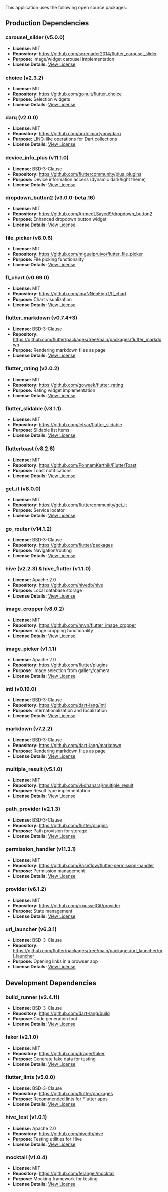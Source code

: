 This application uses the following open source packages:

## Production Dependencies

### carousel_slider (v5.0.0)
- **License:** MIT
- **Repository:** https://github.com/serenader2014/flutter_carousel_slider
- **Purpose:** Image/widget carousel implementation
- **License Details:** [View License](https://github.com/serenader2014/flutter_carousel_slider/blob/master/LICENSE)

### choice (v2.3.2)
- **License:** MIT
- **Repository:** https://github.com/gonuit/flutter_choice
- **Purpose:** Selection widgets
- **License Details:** [View License](https://github.com/gonuit/flutter_choice/blob/master/LICENSE)

### darq (v2.0.0)
- **License:** MIT
- **Repository:** https://github.com/andriimartynov/darq
- **Purpose:** LINQ-like operations for Dart collections
- **License Details:** [View License](https://github.com/andriimartynov/darq/blob/master/LICENSE)

### device_info_plus (v11.1.0)
- **License:** BSD-3-Clause
- **Repository:** https://github.com/fluttercommunity/plus_plugins
- **Purpose:** Device information access (dynamic dark/light theme)
- **License Details:** [View License](https://github.com/fluttercommunity/plus_plugins/blob/main/LICENSE)

### dropdown_button2 (v3.0.0-beta.16)
- **License:** MIT
- **Repository:** https://github.com/AhmedLSayed9/dropdown_button2
- **Purpose:** Enhanced dropdown button widget
- **License Details:** [View License](https://github.com/AhmedLSayed9/dropdown_button2/blob/master/LICENSE)

### file_picker (v8.0.6)
- **License:** MIT
- **Repository:** https://github.com/miguelpruivo/flutter_file_picker
- **Purpose:** File picking functionality
- **License Details:** [View License](https://github.com/miguelpruivo/flutter_file_picker/blob/master/LICENSE)

### fl_chart (v0.69.0)
- **License:** MIT
- **Repository:** https://github.com/imaNNeoFighT/fl_chart
- **Purpose:** Chart visualization
- **License Details:** [View License](https://github.com/imaNNeoFighT/fl_chart/blob/master/LICENSE)

### flutter_markdown (v0.7.4+3)
- **License:** BSD-3-Clause
- **Repository:** https://github.com/flutter/packages/tree/main/packages/flutter_markdown
- **Purpose:** Rendering markdown files as page
- **License Details:** [View License](https://github.com/flutter/packages/blob/main/packages/flutter_markdown/LICENSE)

### flutter_rating (v2.0.2)
- **License:** MIT
- **Repository:** https://github.com/goweek/flutter_rating
- **Purpose:** Rating widget implementation
- **License Details:** [View License](https://github.com/goweek/flutter_rating/blob/master/LICENSE)

### flutter_slidable (v3.1.1)
- **License:** MIT
- **Repository:** https://github.com/letsar/flutter_slidable
- **Purpose:** Slidable list items
- **License Details:** [View License](https://github.com/letsar/flutter_slidable/blob/master/LICENSE)

### fluttertoast (v8.2.6)
- **License:** MIT
- **Repository:** https://github.com/PonnamKarthik/FlutterToast
- **Purpose:** Toast notifications
- **License Details:** [View License](https://github.com/PonnamKarthik/FlutterToast/blob/master/LICENSE)

### get_it (v8.0.0)
- **License:** MIT
- **Repository:** https://github.com/fluttercommunity/get_it
- **Purpose:** Service locator
- **License Details:** [View License](https://github.com/fluttercommunity/get_it/blob/master/LICENSE)

### go_router (v14.1.2)
- **License:** BSD-3-Clause
- **Repository:** https://github.com/flutter/packages
- **Purpose:** Navigation/routing
- **License Details:** [View License](https://github.com/flutter/packages/blob/main/LICENSE)

### hive (v2.2.3) & hive_flutter (v1.1.0)
- **License:** Apache 2.0
- **Repository:** https://github.com/hivedb/hive
- **Purpose:** Local database storage
- **License Details:** [View License](https://github.com/hivedb/hive/blob/master/LICENSE)

### image_cropper (v8.0.2)
- **License:** MIT
- **Repository:** https://github.com/hnvn/flutter_image_cropper
- **Purpose:** Image cropping functionality
- **License Details:** [View License](https://github.com/hnvn/flutter_image_cropper/blob/master/LICENSE)

### image_picker (v1.1.1)
- **License:** Apache 2.0
- **Repository:** https://github.com/flutter/plugins
- **Purpose:** Image selection from gallery/camera
- **License Details:** [View License](https://github.com/flutter/plugins/blob/master/LICENSE)

### intl (v0.19.0)
- **License:** BSD-3-Clause
- **Repository:** https://github.com/dart-lang/intl
- **Purpose:** Internationalization and localization
- **License Details:** [View License](https://github.com/dart-lang/intl/blob/master/LICENSE)

### markdown (v7.2.2)
- **License:** BSD-3-Clause
- **Repository:** https://github.com/dart-lang/markdown
- **Purpose:** Rendering markdown files as page
- **License Details:** [View License](https://github.com/dart-lang/markdown/blob/master/LICENSE)

### multiple_result (v5.1.0)
- **License:** MIT
- **Repository:** https://github.com/vkdhanaraj/multiple_result
- **Purpose:** Result type implementation
- **License Details:** [View License](https://github.com/vkdhanaraj/multiple_result/blob/master/LICENSE)

### path_provider (v2.1.3)
- **License:** BSD-3-Clause
- **Repository:** https://github.com/flutter/plugins
- **Purpose:** Path provision for storage
- **License Details:** [View License](https://github.com/flutter/plugins/blob/master/LICENSE)

### permission_handler (v11.3.1)
- **License:** MIT
- **Repository:** https://github.com/Baseflow/flutter-permission-handler
- **Purpose:** Permission management
- **License Details:** [View License](https://github.com/Baseflow/flutter-permission-handler/blob/master/LICENSE)

### provider (v6.1.2)
- **License:** MIT
- **Repository:** https://github.com/rrousselGit/provider
- **Purpose:** State management
- **License Details:** [View License](https://github.com/rrousselGit/provider/blob/master/LICENSE)

### url_launcher (v6.3.1)
- **License:** BSD-3-Clause
- **Repository:** https://github.com/flutter/packages/tree/main/packages/url_launcher/url_launcher
- **Purpose:** Opening links in a browser app
- **License Details:** [View License](https://github.com/flutter/packages/blob/main/packages/url_launcher/url_launcher/LICENSE)

## Development Dependencies

### build_runner (v2.4.11)
- **License:** BSD-3-Clause
- **Repository:** https://github.com/dart-lang/build
- **Purpose:** Code generation tool
- **License Details:** [View License](https://github.com/dart-lang/build/blob/master/LICENSE)

### faker (v2.1.0)
- **License:** MIT
- **Repository:** https://github.com/drager/faker
- **Purpose:** Generate fake data for testing
- **License Details:** [View License](https://github.com/drager/faker/blob/master/LICENSE)

### flutter_lints (v5.0.0)
- **License:** BSD-3-Clause
- **Repository:** https://github.com/flutter/packages
- **Purpose:** Recommended lints for Flutter apps
- **License Details:** [View License](https://github.com/flutter/packages/blob/main/LICENSE)

### hive_test (v1.0.1)
- **License:** Apache 2.0
- **Repository:** https://github.com/hivedb/hive
- **Purpose:** Testing utilities for Hive
- **License Details:** [View License](https://github.com/hivedb/hive/blob/master/LICENSE)

### mocktail (v1.0.4)
- **License:** MIT
- **Repository:** https://github.com/felangel/mocktail
- **Purpose:** Mocking framework for testing
- **License Details:** [View License](https://github.com/felangel/mocktail/blob/main/LICENSE)
